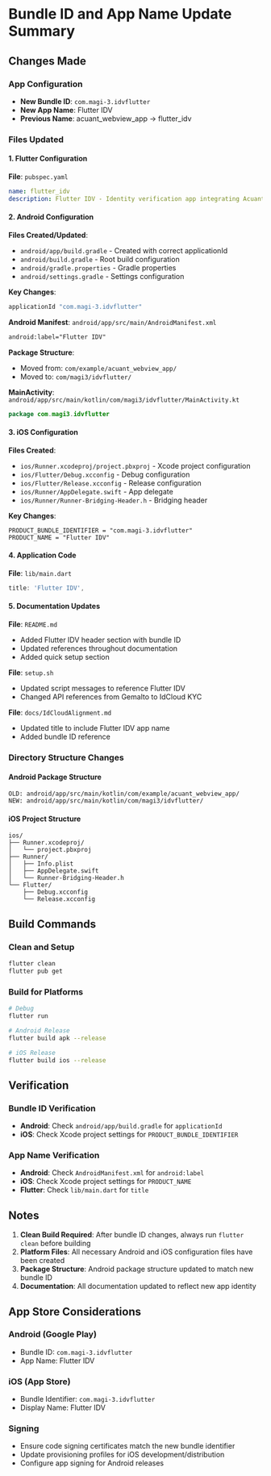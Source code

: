 # Bundle ID and App Name Update Summary

## Changes Made

### App Configuration
- **New Bundle ID**: `com.magi-3.idvflutter`
- **New App Name**: Flutter IDV
- **Previous Name**: acuant_webview_app → flutter_idv

### Files Updated

#### 1. Flutter Configuration
**File**: `pubspec.yaml`
```yaml
name: flutter_idv
description: Flutter IDV - Identity verification app integrating Acuant SDK with IdCloud KYC API
```

#### 2. Android Configuration
**Files Created/Updated**:
- `android/app/build.gradle` - Created with correct applicationId
- `android/build.gradle` - Root build configuration
- `android/gradle.properties` - Gradle properties
- `android/settings.gradle` - Settings configuration

**Key Changes**:
```gradle
applicationId "com.magi-3.idvflutter"
```

**Android Manifest**: `android/app/src/main/AndroidManifest.xml`
```xml
android:label="Flutter IDV"
```

**Package Structure**:
- Moved from: `com/example/acuant_webview_app/`
- Moved to: `com/magi3/idvflutter/`

**MainActivity**: `android/app/src/main/kotlin/com/magi3/idvflutter/MainActivity.kt`
```kotlin
package com.magi3.idvflutter
```

#### 3. iOS Configuration
**Files Created**:
- `ios/Runner.xcodeproj/project.pbxproj` - Xcode project configuration
- `ios/Flutter/Debug.xcconfig` - Debug configuration
- `ios/Flutter/Release.xcconfig` - Release configuration
- `ios/Runner/AppDelegate.swift` - App delegate
- `ios/Runner/Runner-Bridging-Header.h` - Bridging header

**Key Changes**:
```plist
PRODUCT_BUNDLE_IDENTIFIER = "com.magi-3.idvflutter"
PRODUCT_NAME = "Flutter IDV"
```

#### 4. Application Code
**File**: `lib/main.dart`
```dart
title: 'Flutter IDV',
```

#### 5. Documentation Updates
**File**: `README.md`
- Added Flutter IDV header section with bundle ID
- Updated references throughout documentation
- Added quick setup section

**File**: `setup.sh`
- Updated script messages to reference Flutter IDV
- Changed API references from Gemalto to IdCloud KYC

**File**: `docs/IdCloudAlignment.md`
- Updated title to include Flutter IDV app name
- Added bundle ID reference

### Directory Structure Changes

#### Android Package Structure
```
OLD: android/app/src/main/kotlin/com/example/acuant_webview_app/
NEW: android/app/src/main/kotlin/com/magi3/idvflutter/
```

#### iOS Project Structure
```
ios/
├── Runner.xcodeproj/
│   └── project.pbxproj
├── Runner/
│   ├── Info.plist
│   ├── AppDelegate.swift
│   └── Runner-Bridging-Header.h
└── Flutter/
    ├── Debug.xcconfig
    └── Release.xcconfig
```

## Build Commands

### Clean and Setup
```bash
flutter clean
flutter pub get
```

### Build for Platforms
```bash
# Debug
flutter run

# Android Release
flutter build apk --release

# iOS Release  
flutter build ios --release
```

## Verification

### Bundle ID Verification
- **Android**: Check `android/app/build.gradle` for `applicationId`
- **iOS**: Check Xcode project settings for `PRODUCT_BUNDLE_IDENTIFIER`

### App Name Verification
- **Android**: Check `AndroidManifest.xml` for `android:label`
- **iOS**: Check Xcode project settings for `PRODUCT_NAME`
- **Flutter**: Check `lib/main.dart` for `title`

## Notes

1. **Clean Build Required**: After bundle ID changes, always run `flutter clean` before building
2. **Platform Files**: All necessary Android and iOS configuration files have been created
3. **Package Structure**: Android package structure updated to match new bundle ID
4. **Documentation**: All documentation updated to reflect new app identity

## App Store Considerations

### Android (Google Play)
- Bundle ID: `com.magi-3.idvflutter`
- App Name: Flutter IDV

### iOS (App Store)
- Bundle Identifier: `com.magi-3.idvflutter`  
- Display Name: Flutter IDV

### Signing
- Ensure code signing certificates match the new bundle identifier
- Update provisioning profiles for iOS development/distribution
- Configure app signing for Android releases 